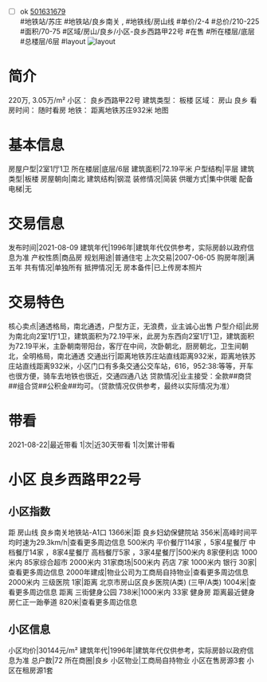 - [ ] ok [501631679](https://bj.5i5j.com/ershoufang/501631679.html)  
 #地铁站/苏庄 #地铁站/良乡南关 ,  #地铁线/房山线
#单价/2-4 #总价/210-225 #面积/70-75   #区域/房山/良乡/小区-良乡西路甲22号 #在售 #所在楼层/底层 #总楼层/6层 #layout 
![layout](http://image2a.5i5j.com/bdir/layout/551418.jpg_P5.jpg) 
# 简介 
 220万,  3.05万/m² 
小区： 良乡西路甲22号
建筑类型： 板楼
区域： 房山 良乡
看房时间： 随时看房
地铁： 距离地铁苏庄932米 地图
# 基本信息 
 房屋户型|2室1厅1卫
所在楼层|底层/6层
建筑面积|72.19平米
户型结构|平层
建筑类型|板楼
房屋朝向|南北
建筑结构|钢混
装修情况|简装
供暖方式|集中供暖
配备电梯|无
# 交易信息 
 发布时间|2021-08-09
建筑年代|1996年|建筑年代仅供参考，实际房龄以政府信息为准
产权性质|商品房
规划用途|普通住宅
上次交易|2007-06-05
购房年限|满五年
共有情况|单独所有
抵押情况|无
房本备件|已上传房本照片
# 交易特色 
 核心卖点|通透格局，南北通透，户型方正，无浪费，业主诚心出售
户型介绍|此房为南北向2室1厅1卫，建筑面积为72.19平米，此房为东西向2室1厅1卫，建筑面积为72.19平米，主卧朝南带阳台，客厅在中间，次卧朝北，厨房朝北，卫生间朝北，全明格局，南北通透
交通出行|距离地铁苏庄站直线距离932米，距离地铁苏庄站直线距离932米，小区门口有多条交通公交车站，616，952:38:等等，开车也很方便，骑车去地铁也很近，交通四通八达
贷款情况|业主接受：全款##商贷##组合贷##公积金##均可。（贷款情况仅供参考，最终以实际情况为准）
# 带看 
 2021-08-22|最近带看	 1|次|近30天带看	 1|次|累计带看
# 小区 良乡西路甲22号
## 小区指数 
 距 房山线 良乡南关地铁站-A1口 1366米|距 良乡妇幼保健院站 356米|高峰时间平均时速为29.3km/h|查看更多周边信息
500米内 平价餐厅114家 ，5家4星餐厅
中档餐厅14家 ，8家4星餐厅
高档餐厅5家 ，3家4星餐厅|500米内 8家便利店
1000米内 85家综合超市
2000米内 31家商场|500米内 药店 7家
1000米内 银行 30家|查看更多周边信息
2000年建成|物业公司为工商局自持物业|查看更多周边信息
2000米内 三级医院 1家|距离 北京市房山区良乡医院(A类) (三甲/A类) 1004米|查看更多周边信息
距离 三街健身公园 738米|1000米内 33家 健身房
距离最近健身房仁正一跆拳道 820米|查看更多周边信息
## 小区信息 
 小区均价|30144元/m²
建筑年代|1996年|建筑年代仅供参考，实际房龄以政府信息为准
总户数|72
所在商圈|良乡
小区物业|工商局自持物业
小区在售房源3套
小区在租房源1套
